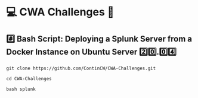 # :computer: CWA Challenges :dart:

## :hash: Bash Script: Deploying a Splunk Server from a Docker Instance on Ubuntu Server :two::zero:.:zero::four:

```
git clone https://github.com/ContinCW/CWA-Challenges.git
```

```
cd CWA-Challenges
```

```
bash splunk
```
